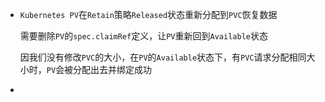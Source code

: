 

- `Kubernetes PV`在`Retain`策略`Released`状态重新分配到`PVC`恢复数据

    需要删除`PV`的`spec.claimRef`定义，让`PV`重新回到`Available`状态

    因我们没有修改`PVC`的大小，在`PV`的`Available`状态下，有`PVC`请求分配相同大小时，`PV`会被分配出去并绑定成功

- 

